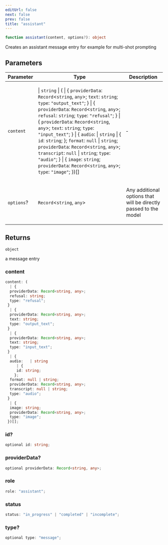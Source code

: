 ```yaml
---
editUrl: false
next: false
prev: false
title: "assistant"
---
```


```ts
function assistant(content, options?): object
```

Creates an assistant message entry for example for multi-shot prompting

## Parameters

<table>
<thead>
<tr>
<th>Parameter</th>
<th>Type</th>
<th>Description</th>
</tr>
</thead>
<tbody>
<tr>
<td>

`content`

</td>
<td>

 \| `string` \| ( \| \{ `providerData`: `Record`\<`string`, `any`\>; `text`: `string`; `type`: `"output_text"`; \} \| \{ `providerData`: `Record`\<`string`, `any`\>; `refusal`: `string`; `type`: `"refusal"`; \} \| \{ `providerData`: `Record`\<`string`, `any`\>; `text`: `string`; `type`: `"input_text"`; \} \| \{ `audio`: \| `string` \| \{ `id`: `string`; \}; `format`: `null` \| `string`; `providerData`: `Record`\<`string`, `any`\>; `transcript`: `null` \| `string`; `type`: `"audio"`; \} \| \{ `image`: `string`; `providerData`: `Record`\<`string`, `any`\>; `type`: `"image"`; \})[]

</td>
<td>

&hyphen;

</td>
</tr>
<tr>
<td>

`options`?

</td>
<td>

`Record`\<`string`, `any`\>

</td>
<td>

Any additional options that will be directly passed to the model

</td>
</tr>
</tbody>
</table>

## Returns

`object`

a message entry

### content

```ts
content: (
  | {
  providerData: Record<string, any>;
  refusal: string;
  type: "refusal";
 }
  | {
  providerData: Record<string, any>;
  text: string;
  type: "output_text";
 }
  | {
  providerData: Record<string, any>;
  text: string;
  type: "input_text";
 }
  | {
  audio:   | string
     | {
     id: string;
    };
  format: null | string;
  providerData: Record<string, any>;
  transcript: null | string;
  type: "audio";
 }
  | {
  image: string;
  providerData: Record<string, any>;
  type: "image";
 })[];
```

### id?

```ts
optional id: string;
```

### providerData?

```ts
optional providerData: Record<string, any>;
```

### role

```ts
role: "assistant";
```

### status

```ts
status: "in_progress" | "completed" | "incomplete";
```

### type?

```ts
optional type: "message";
```
